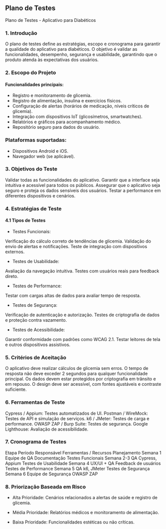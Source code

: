 ## Plano de Testes

Plano de Testes - Aplicativo para Diabéticos

### 1. Introdução

O plano de testes define as estratégias, escopo e cronograma para garantir a qualidade do aplicativo para diabéticos. O objetivo é validar as funcionalidades, desempenho, segurança e usabilidade, garantindo que o produto atenda às expectativas dos usuários.

### 2. Escopo do Projeto

#### Funcionalidades principais:

- Registro e monitoramento de glicemia.
- Registro de alimentação, insulina e exercícios físicos.
- Configuração de alertas (horários de medicação, níveis críticos de glicemia).
- Integração com dispositivos IoT (glicosímetros, smartwatches).
- Relatórios e gráficos para acompanhamento médico.
- Repositório seguro para dados do usuário.

### Plataformas suportadas:

- Dispositivos Android e iOS.
- Navegador web (se aplicável).

### 3. Objetivos do Teste

Validar todas as funcionalidades do aplicativo.
Garantir que a interface seja intuitiva e acessível para todos os públicos.
Assegurar que o aplicativo seja seguro e proteja os dados sensíveis dos usuários.
Testar a performance em diferentes dispositivos e cenários.

### 4. Estratégias de Teste

#### 4.1 Tipos de Testes

- Testes Funcionais:

Verificação do cálculo correto de tendências de glicemia.
Validação do envio de alertas e notificações.
Teste de integração com dispositivos externos.

- Testes de Usabilidade:

Avaliação da navegação intuitiva.
Testes com usuários reais para feedback direto.

- Testes de Performance:

Testar com cargas altas de dados para avaliar tempo de resposta.

- Testes de Segurança:

Verificação de autenticação e autorização.
Testes de criptografia de dados e proteção contra vazamento.

- Testes de Acessibilidade:

Garantir conformidade com padrões como WCAG 2.1.
Testar leitores de tela e outros dispositivos assistivos.

### 5. Critérios de Aceitação

O aplicativo deve realizar cálculos de glicemia sem erros.
O tempo de resposta não deve exceder 2 segundos para qualquer funcionalidade principal.
Os dados devem estar protegidos por criptografia em trânsito e em repouso.
O design deve ser acessível, com fontes ajustáveis e contraste suficiente.

### 6. Ferramentas de Teste

Cypress / Appium: Testes automatizados de UI.
Postman / WireMock: Testes de API e simulação de serviços.
k6 / JMeter: Testes de carga e performance.
OWASP ZAP / Burp Suite: Testes de segurança.
Google Lighthouse: Avaliação de acessibilidade.

### 7. Cronograma de Testes

Etapa	Período	Responsável	Ferramentas / Recursos
Planejamento	Semana 1	Equipe de QA	Documentação
Testes Funcionais	Semana 2-3	QA	Cypress, Appium
Testes de Usabilidade	Semana 4	UX/UI + QA	Feedback de usuários
Testes de Performance	Semana 5	QA	k6, JMeter
Testes de Segurança	Semana 6	Equipe de Segurança	OWASP ZAP

### 8. Priorização Baseada em Risco 

- Alta Prioridade: Cenários relacionados a alertas de saúde e registro de glicemia. 

- Média Prioridade: Relatórios médicos e monitoramento de alimentação. 

- Baixa Prioridade: Funcionalidades estéticas ou não críticas. 